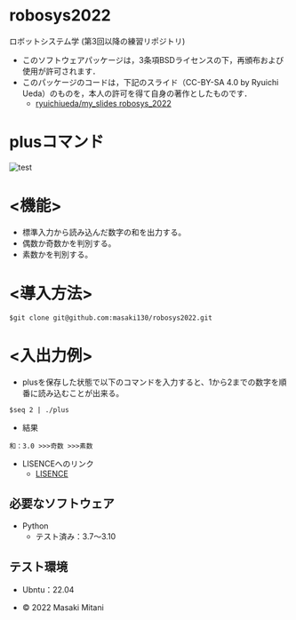 # robosys2022
ロボットシステム学 (第3回以降の練習リポジトリ)
* このソフトウェアパッケージは，3条項BSDライセンスの下，再頒布および使用が許可されます．
* このパッケージのコードは，下記のスライド（CC-BY-SA 4.0 by Ryuichi Ueda）のものを，本人の許可を得て自身の著作としたものです．
    * [ryuichiueda/my_slides robosys_2022](https://github.com/ryuichiueda/my_slides/tree/master/robosys_2022)

# plusコマンド
![test](https://github.com/masaki130/robosys2022/actions/workflows/test.yml/badge.svg)

# <機能>
* 標準入力から読み込んだ数字の和を出力する。
* 偶数か奇数かを判別する。
* 素数かを判別する。

# <導入方法>
```
$git clone git@github.com:masaki130/robosys2022.git
```
# <入出力例>
* plusを保存した状態で以下のコマンドを入力すると、1から2までの数字を順番に読み込むことが出来る。

```
$seq 2 | ./plus
```
* 結果
```
和：3.0 >>>奇数 >>>素数
```
* LISENCEへのリンク
    * [LISENCE](https://github.com/masaki130/robosys2022/blob/main/LICENSE)

## 必要なソフトウェア
* Python
  * テスト済み：3.7～3.10

## テスト環境
* Ubntu：22.04

* © 2022 Masaki Mitani
